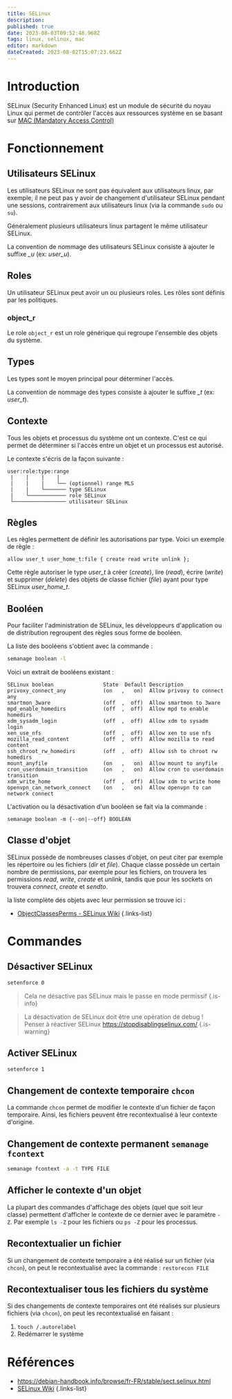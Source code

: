 ```yaml
---
title: SELinux
description: 
published: true
date: 2023-08-03T09:52:48.968Z
tags: linux, selinux, mac
editor: markdown
dateCreated: 2023-08-02T15:07:23.662Z
---
```


# Introduction
SELinux (Security Enhanced Linux) est un module de sécurité du noyau Linux qui permet de contrôler l'accès aux ressources système en se basant sur [MAC (Mandatory Access Control)](/dac)

# Fonctionnement
## Utilisateurs SELinux
Les utilisateurs SELinux ne sont pas équivalent aux utilisateurs linux, par exemple, il ne peut pas y avoir de changement d'utilisateur SELinux pendant une sessions, contrairement aux utilisateurs linux (via la commande `sudo` ou `su`).

Généralement plusieurs utilisateurs linux partagent le même utilisateur SELinux.

La convention de nommage des utilisateurs SELinux consiste à ajouter le suffixe *_u* (ex: *user_u*).

## Roles
Un utilisateur SELinux peut avoir un ou plusieurs roles. Les rôles sont définis par les politiques.

### object_r
Le role `object_r` est un role générique qui regroupe l'ensemble des objets du système.

## Types
Les types sont le moyen principal pour déterminer l'accès.

La convention de nommage des types consiste à ajouter le suffixe *_t* (ex: *user_t*).

## Contexte
Tous les objets et processus du système ont un contexte. C'est ce qui permet de déterminer si l'accès entre un objet et un processus est autorisé.

Le contexte s'écris de la façon suivante :
```
user:role:type:range
 |    |    |    |
 |    |    |    └── (optionnel) range MLS
 |    |    └─────── type SELinux
 |    └──────────── role SELinux
 └───────────────── utilisateur SELinux
```

## Règles
Les règles permettent de définir les autorisations par type. Voici un exemple de règle :
```
allow user_t user_home_t:file { create read write unlink };
```
Cette règle autoriser le type *user_t* à créer (*create*), lire (*read*), écrire (*write*) et supprimer (*delete*) des objets de classe fichier (*file*) ayant pour type SELinux *user_home_t*.

## Booléen
Pour faciliter l'administration de SELinux, les développeurs d'application ou de distribution regroupent des règles sous forme de booléen.

La liste des booléens s'obtient avec la commande :
```bash
semanage boolean -l
```
Voici un extrait de booléens existant :
```
SELinux boolean                State  Default Description
privoxy_connect_any            (on   ,   on)  Allow privoxy to connect any
smartmon_3ware                 (off  ,  off)  Allow smartmon to 3ware
mpd_enable_homedirs            (off  ,  off)  Allow mpd to enable homedirs
xdm_sysadm_login               (off  ,  off)  Allow xdm to sysadm login
xen_use_nfs                    (off  ,  off)  Allow xen to use nfs
mozilla_read_content           (off  ,  off)  Allow mozilla to read content
ssh_chroot_rw_homedirs         (off  ,  off)  Allow ssh to chroot rw homedirs
mount_anyfile                  (on   ,   on)  Allow mount to anyfile
cron_userdomain_transition     (on   ,   on)  Allow cron to userdomain transition
xdm_write_home                 (off  ,  off)  Allow xdm to write home
openvpn_can_network_connect    (on   ,   on)  Allow openvpn to can network connect
```

L'activation ou la désactivation d'un booléen se fait via la commande :
```
semanage boolean -m {--on|--off} BOOLEAN
```

## Classe d'objet
SELinux possède de nombreuses classes d'objet, on peut citer par exemple les répertoire ou les fichiers (*dir* et *file*). Chaque classe possède un certain nombre de permissions, par exemple pour les fichiers, on trouvera les permissions *read*, *write*, *create* et *unlink*, tandis que pour les sockets on trouvera *connect*, *create* et *sendto*.

la liste complète des objets avec leur permission se trouve ici :
- [ObjectClassesPerms - SELinux Wiki](https://selinuxproject.org/page/ObjectClassesPerms)
{.links-list}

# Commandes
## Désactiver SELinux
```bash
setenforce 0
```
> Cela ne désactive pas SELinux mais le passe en mode permissif
{.is-info}

> La désactivation de SELinux doit être une opération de debug ! Penser à réactiver SELinux
> https://stopdisablingselinux.com/
{.is-warning}

## Activer SELinux
```bash
setenforce 1
```

## Changement de contexte temporaire `chcon`
La commande `chcon` permet de modifier le contexte d'un fichier de façon temporaire. Ainsi, les fichiers peuvent être recontextualisé à leur contexte d'origine.

## Changement de contexte permanent `semanage fcontext`
```bash
semanage fcontext -a -t TYPE FILE
```

## Afficher le contexte d'un objet
La plupart des commandes d'affichage des objets (quel que soit leur classe) permettent d'afficher le contexte de ce dernier avec le paramètre `-Z`. Par exemple `ls -Z` pour les fichiers ou `ps -Z` pour les processus.

## Recontextualier un fichier
Si un changement de contexte temporaire a été réalisé sur un fichier (via `chcon`), on peut le recontextualisé avec la commande :
`restorecon FILE`

## Recontextualiser tous les fichiers du système
Si des changements de contexte temporaires ont été réalisés sur plusieurs fichiers (via `chcon`), on peut les recontextualisé en faisant :
1. `touch /.autorelabel`
2. Redémarrer le système

# Références
- https://debian-handbook.info/browse/fr-FR/stable/sect.selinux.html
- [SELinux Wiki](https://selinuxproject.org/page/Main_Page)
{.links-list}
